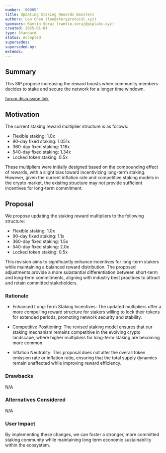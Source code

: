 ```yaml
---
number: '00005'
title: Updating Staking Rewards Boosters
authors: Leo Chen (leo@storyprotocol.xyz)
sponsors: Ramtin Seraj (ramtin.seraj@piplabs.xyz)
created: 2025-01-04
type: Standard
status: Accepted
supersedes: 
superseded-by: 
extends: 
---
```


## Summary

This SIP propose increasing the reward boosts when community
 members decides to stake and secure the network for a longer 
 time windown. 

[forum discussion link](https://forum.story.foundation/t/proposal-update-staking-rewards-boosters/552)

## Motivation

The current staking reward multiplier structure is as follows:

- Flexible staking: 1.0x
- 90-day fixed staking: 1.051x
- 360-day fixed staking: 1.16x
- 540-day fixed staking: 1.34x
- Locked token staking: 0.5x

These multipliers were initially designed based on the 
compounding effect of rewards, with a slight bias toward 
incentivizing long-term staking. However, given the current 
inflation rate and competitive staking models in the crypto 
market, the existing structure may not provide sufficient 
incentives for long-term commitment.

## Proposal

We propose updating the staking reward multipliers to the 
following structure:

- Flexible staking: 1.0x
- 90-day fixed staking: 1.1x
- 360-day fixed staking: 1.5x
- 540-day fixed staking: 2.0x
- Locked token staking: 0.5x

This revision aims to significantly enhance incentives for 
long-term stakers while maintaining a balanced reward 
distribution. The proposed adjustments provide a more 
substantial differentiation between short-term and long-term 
commitments, aligning with industry best practices to attract 
and retain committed stakeholders.

### Rationale

- Enhanced Long-Term Staking Incentives: The updated 
multipliers offer a more compelling reward structure for 
stakers willing to lock their tokens for extended periods, 
promoting network security and stability.

- Competitive Positioning: The revised staking model ensures 
that our staking mechanism remains competitive in the 
evolving crypto landscape, where higher multipliers for 
long-term staking are becoming more common.

- Inflation Neutrality: This proposal does not alter the 
overall token emission rate or inflation ratio, ensuring that 
the total supply dynamics remain unaffected while improving 
reward efficiency.

### Drawbacks

N/A

### Alternatives Considered

N/A

### User Impact

By implementing these changes, we can foster a stronger, more 
committed staking community while maintaining long term 
economic sustainability within the ecosystem.
